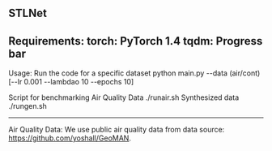 STLNet
------------------------------------
Requirements:
torch: PyTorch 1.4
tqdm: Progress bar
------------------------------------
Usage:
Run the code for a specific dataset
python main.py --data (air/cont) [--lr 0.001 --lambdao 10 --epochs 10]


Script for benchmarking
Air Quality Data
./runair.sh
Synthesized data
./rungen.sh

-------------------------------------
Air Quality Data:
We use public air quality data from data source: https://github.com/yoshall/GeoMAN.